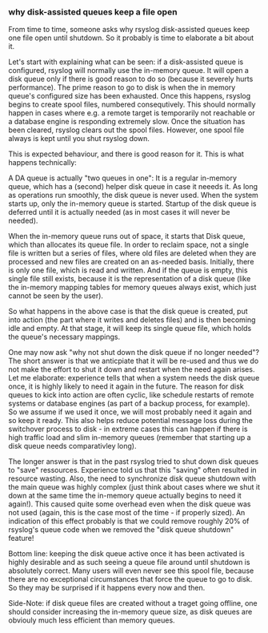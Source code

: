 ### why disk-assisted queues keep a file open ###

From time to time, someone asks why rsyslog disk-assisted queues keep one file open until shutdown. So it probably is time to elaborate a bit about it.

Let's start with explaining what can be seen: if a disk-assisted queue is configured, rsyslog will normally use the in-memory queue. It will open a disk queue only if there is good reason to do so (because it severely hurts performance). The prime reason to go to disk is when the in memory queue's configured size has been exhausted. Once this happens, rsyslog begins to create spool files, numbered consequtively. This should normally happen in cases where e.g. a remote target is temporarily not reachable or a database engine is responding extremely slow.  Once the situation has been cleared, rsyslog clears out the spool files. However, one spool file always is kept until you shut rsyslog down.

This is expected behaviour, and there is good reason for it. This is what happens technically:

A DA queue is actually "two queues in one": It is a regular in-memory queue, which has a (second) helper disk queue in case it neeeds it. As long as operations run smoothly, the disk queue is never used. When the system starts up, only the in-memory queue is started. Startup of the disk queue is deferred until it is actually needed (as in most cases it will never be needed).

When the in-memory queue runs out of space, it starts that Disk queue, which than allocates its queue file. In order to reclaim space, not a single file is written but a series of files, where old files are deleted when they are processed and new files are created on an as-needed basis. Initially, there is only one file, which is read and written. And if the queue is empty, this single file still exists, because it is the representation of a disk queue (like the in-memory mapping tables for memory queues always exist, which just cannot be seen by the user).

So what happens in the above case is that the disk queue is created, put into action (the part where it writes and deletes files) and is then becoming idle and empty. At that stage, it will keep its single queue file, which holds the queue's necessary mappings.

One may now ask "why not shut down the disk queue if no longer needed"? The short answer is that we anticpiate that it will be re-used and thus we do not make the effort to shut it down and restart when the need again arises. Let me elaborate: experience tells that when a system needs the disk queue once, it is highly likely to need it again in the future. The reason for disk queues to kick into action are often cyclic, like schedule restarts of remote systems or database engines (as part of a backup process, for example). So we assume if we used it once, we will most probably need it again and so keep it ready. This also helps reduce potential message loss during the switchover process to disk - in extreme cases this can happen if there is high traffic load and slim in-memory queues (remember that starting up a disk queue needs comparativley long).

The longer answer is that in the past rsyslog tried to shut down disk queues to "save" ressources. Experience told us that this "saving" often resulted in resource wasting. Also, the need to synchronize disk queue shutdown with the main queue was highly complex (just think about cases where we shut it down at the same time the in-memory queue actually begins to need it again!). This caused quite some overhead even when the disk queue was not used (again, this is the case most of the time - if properly sized). An indication of this effect probably is that we could remove roughly 20% of rsyslog's queue code when we removed the "disk queue shutdown" feature!

Bottom line: keeping the disk queue active once it has been activated is highly desirable and as such seeing a queue file around until shutdown is absolutely correct. Many users will even never see this spool file, because there are no exceptional circumstances that force the queue to go to disk. So they may be surprised if it happens every now and then.

Side-Note: if disk queue files are created without a traget going offline, one should consider increasing the in-memory queue size, as disk queues are obviouly much less efficient than memory queues.